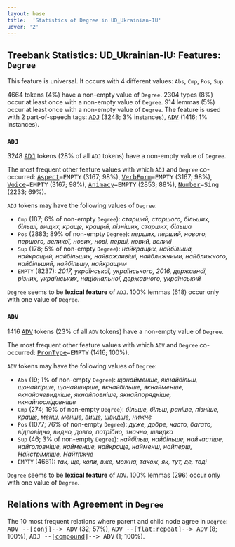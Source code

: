```yaml
---
layout: base
title:  'Statistics of Degree in UD_Ukrainian-IU'
udver: '2'
---
```


## Treebank Statistics: UD_Ukrainian-IU: Features: `Degree`

This feature is universal.
It occurs with 4 different values: `Abs`, `Cmp`, `Pos`, `Sup`.

4664 tokens (4%) have a non-empty value of `Degree`.
2304 types (8%) occur at least once with a non-empty value of `Degree`.
914 lemmas (5%) occur at least once with a non-empty value of `Degree`.
The feature is used with 2 part-of-speech tags: <tt><a href="uk_iu-pos-ADJ.html">ADJ</a></tt> (3248; 3% instances), <tt><a href="uk_iu-pos-ADV.html">ADV</a></tt> (1416; 1% instances).

### `ADJ`

3248 <tt><a href="uk_iu-pos-ADJ.html">ADJ</a></tt> tokens (28% of all `ADJ` tokens) have a non-empty value of `Degree`.

The most frequent other feature values with which `ADJ` and `Degree` co-occurred: <tt><a href="uk_iu-feat-Aspect.html">Aspect</a></tt><tt>=EMPTY</tt> (3167; 98%), <tt><a href="uk_iu-feat-VerbForm.html">VerbForm</a></tt><tt>=EMPTY</tt> (3167; 98%), <tt><a href="uk_iu-feat-Voice.html">Voice</a></tt><tt>=EMPTY</tt> (3167; 98%), <tt><a href="uk_iu-feat-Animacy.html">Animacy</a></tt><tt>=EMPTY</tt> (2853; 88%), <tt><a href="uk_iu-feat-Number.html">Number</a></tt><tt>=Sing</tt> (2233; 69%).

`ADJ` tokens may have the following values of `Degree`:

* `Cmp` (187; 6% of non-empty `Degree`): <em>старший, старшого, більших, більші, вищих, краще, кращий, пізніших, старших, більша</em>
* `Pos` (2883; 89% of non-empty `Degree`): <em>перших, перший, нового, першого, великої, нових, нові, перші, новий, великі</em>
* `Sup` (178; 5% of non-empty `Degree`): <em>найкращих, найбільша, найкращий, найбільших, найважливіші, найближчими, найближчого, найбільший, найбільшу, найкращим</em>
* `EMPTY` (8237): <em>2017, української, українського, 2016, державної, різних, українських, національної, державного, український</em>

`Degree` seems to be **lexical feature** of `ADJ`. 100% lemmas (618) occur only with one value of `Degree`.

### `ADV`

1416 <tt><a href="uk_iu-pos-ADV.html">ADV</a></tt> tokens (23% of all `ADV` tokens) have a non-empty value of `Degree`.

The most frequent other feature values with which `ADV` and `Degree` co-occurred: <tt><a href="uk_iu-feat-PronType.html">PronType</a></tt><tt>=EMPTY</tt> (1416; 100%).

`ADV` tokens may have the following values of `Degree`:

* `Abs` (19; 1% of non-empty `Degree`): <em>щонайменше, якнайбільш, щонайгірше, щонайширше, якнайбільше, якнайменше, якнайочевидніше, якнайповніше, якнайпорядніше, якнайпослідовніше</em>
* `Cmp` (274; 19% of non-empty `Degree`): <em>більше, більш, раніше, пізніше, краще, менш, менше, вище, швидше, нижче</em>
* `Pos` (1077; 76% of non-empty `Degree`): <em>дуже, добре, часто, багато, відповідно, видно, довго, потрібно, значно, швидко</em>
* `Sup` (46; 3% of non-empty `Degree`): <em>найбільш, найбільше, найчастіше, найголовніше, найменше, найкраще, найменш, найперш, Найстрімкіше, Найтяжче</em>
* `EMPTY` (4661): <em>так, ще, коли, вже, можна, також, як, тут, де, тоді</em>

`Degree` seems to be **lexical feature** of `ADV`. 100% lemmas (296) occur only with one value of `Degree`.

## Relations with Agreement in `Degree`

The 10 most frequent relations where parent and child node agree in `Degree`:
<tt>ADV --[<tt><a href="uk_iu-dep-conj.html">conj</a></tt>]--> ADV</tt> (32; 57%),
<tt>ADV --[<tt><a href="uk_iu-dep-flat-repeat.html">flat:repeat</a></tt>]--> ADV</tt> (8; 100%),
<tt>ADJ --[<tt><a href="uk_iu-dep-compound.html">compound</a></tt>]--> ADV</tt> (1; 100%).

